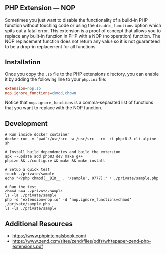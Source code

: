 ## PHP Extension — NOP

Sometimes you just want to disable the functionality of a build-in PHP function without touching code or using the `disable_functions` option which spits out a fatal error.
This extension is a proof of concept that allows you to replace any built-in function in PHP with a NOP (no operation) function.
The NOP replacement function does not return any value so it is not guaranteed to be a drop-in replacement for all functions.

## Installation

Once you copy the `.so` file to the PHP extensions directory, you can enable it by adding the following line to your `php.ini` file:

```ini
extension=nop.so
nop.ignore_functions=chmod,chown
```

Notice that `nop.ignore_functions` is a comma-separated list of functions that you want to replace with the NOP function.

## Development

```
# Run inside docker container
docker run -v `pwd`:/usr/src -w /usr/src --rm -it php:8.3-cli-alpine sh

# Install build dependencies and build the extension
apk --update add php83-dev make g++
phpize && ./configure && make && make install

# Setup a quick test
touch ./private/sample
echo "<?php chmod(__DIR__ . '/sample', 0777);" > ./private/sample.php

# Run the test
chmod 644 ./private/sample
ls -la ./private/sample
php -d 'extension=nop.so' -d 'nop.ignore_functions=chmod' ./private/sample.php
ls -la ./private/sample
```

## Additional Resources

- https://www.phpinternalsbook.com/
- https://www.zend.com/sites/zend/files/pdfs/whitepaper-zend-php-extensions.pdf
